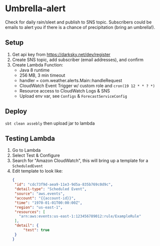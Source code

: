 # Umbrella-alert
Check for daily rain/sleet and publish to SNS topic. Subscribers could be emails to alert you if there is a chance of 
precipitation (bring an umbrella!).

## Setup
1) Get api key from https://darksky.net/dev/register
2) Create SNS topic, add subscriber (email addresses), and confirm
3) Create Lambda Function: 
    - Java 8 runtime
    - 256 MB, 3 min timeout
    - handler = com.weather.alerts.Main::handleRequest
    - CloudWatch Event Trigger w/ custom role and `cron(19 12 * * ? *)`
    - Resource access to CloudWatch Logs & SNS
    - Upload env var, see `Configs` & `ForecastServiceConfig`
    
## Deploy
`sbt clean assebly` then upload jar to lambda

## Testing Lambda
1) Go to Lambda
2) Select Test & Configure
3) Search for "Amazon CloudWatch", this will bring up a template for a `ScheduledEvent`
4) Edit template to look like:
     ```json
    {
      "id": "cdc73f9d-aea9-11e3-9d5a-835b769c0d9c",
      "detail-type": "Scheduled Event",
      "source": "aws.events",
      "account": "{{account-id}}",
      "time": "1970-01-01T00:00:00Z",
      "region": "us-east-1",
      "resources": [
        "arn:aws:events:us-east-1:123456789012:rule/ExampleRule"
      ],
      "detail": {
          "test": true
      }
    }
    ```